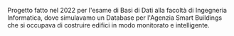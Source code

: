 Progetto fatto nel 2022 per l'esame di Basi di Dati alla facoltà di Ingegneria Informatica, dove simulavamo un Database per l'Agenzia Smart Buildings che si occupava di costruire edifici in modo monitorato e intelligente. 
